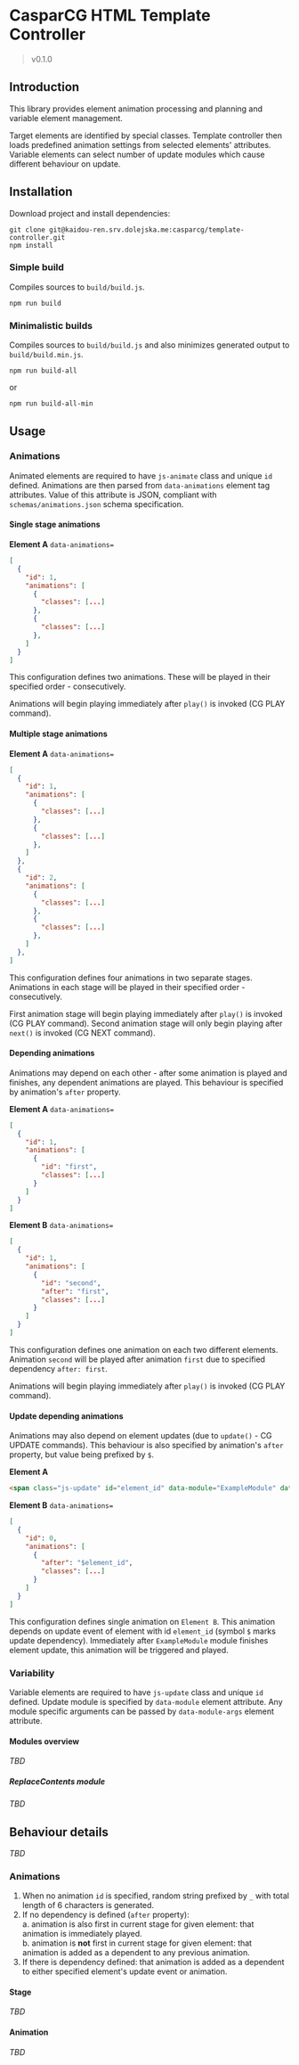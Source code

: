# CasparCG HTML Template Controller
> v0.1.0


## Introduction
This library provides element animation processing and planning and variable element management.

Target elements are identified by special classes.
Template controller then loads predefined animation settings from selected elements' attributes.
Variable elements can select number of update modules which cause different behaviour on update.


## Installation
Download project and install dependencies:
```shell
git clone git@kaidou-ren.srv.dolejska.me:casparcg/template-controller.git
npm install
```

### Simple build
Compiles sources to `build/build.js`.
```shell
npm run build
```

### Minimalistic builds
Compiles sources to `build/build.js` and also minimizes generated output to `build/build.min.js`.
```shell
npm run build-all
```
or
```shell
npm run build-all-min
```


## Usage

### Animations
Animated elements are required to have `js-animate` class and unique `id` defined.
Animations are then parsed from `data-animations` element tag attributes.
Value of this attribute is JSON, compliant with `schemas/animations.json` schema specification.

#### Single stage animations
**Element A** `data-animations=`
```json
[
  {
    "id": 1,
    "animations": [
      {
        "classes": [...]
      },
      {
        "classes": [...]
      },
    ]
  }
]
```

This configuration defines two animations.
These will be played in their specified order - consecutively.

Animations will begin playing immediately after `play()` is invoked (CG PLAY command).

#### Multiple stage animations
**Element A** `data-animations=`
```json
[
  {
    "id": 1,
    "animations": [
      {
        "classes": [...]
      },
      {
        "classes": [...]
      },
    ]
  },
  {
    "id": 2,
    "animations": [
      {
        "classes": [...]
      },
      {
        "classes": [...]
      },
    ]
  },
]
```

This configuration defines four animations in two separate stages.
Animations in each stage will be played in their specified order - consecutively.

First animation stage will begin playing immediately after `play()` is invoked (CG PLAY command).
Second animation stage will only begin playing after `next()` is invoked (CG NEXT command).

#### Depending animations
Animations may depend on each other - after some animation is played and finishes, any dependent animations are played.
This behaviour is specified by animation's `after` property.

**Element A** `data-animations=`
```json
[
  {
    "id": 1,
    "animations": [
      {
        "id": "first",
        "classes": [...]
      }
    ]
  }
]
```

**Element B** `data-animations=`
```json
[
  {
    "id": 1,
    "animations": [
      {
        "id": "second",
        "after": "first",
        "classes": [...]
      }
    ]
  }
]
```

This configuration defines one animation on each two different elements.
Animation `second` will be played after animation `first` due to specified dependency `after: first`.

Animations will begin playing immediately after `play()` is invoked (CG PLAY command).

#### Update depending animations
Animations may also depend on element updates (due to `update()` - CG UPDATE commands).
This behaviour is also specified by animation's `after` property, but value being prefixed by `$`.

**Element A**
```html
<span class="js-update" id="element_id" data-module="ExampleModule" data-module-args='["Module", "arguments"]'></span>
```

**Element B** `data-animations=`
```json
[
  {
    "id": 0,
    "animations": [
      {
        "after": "$element_id",
        "classes": [...]
      }
    ]
  }
]
```

This configuration defines single animation on `Element B`.
This animation depends on update event of element with id `element_id` (symbol `$` marks update dependency).
Immediately after `ExampleModule` module finishes element update, this animation will be triggered and played.

### Variability
Variable elements are required to have `js-update` class and unique `id` defined.
Update module is specified by `data-module` element attribute.
Any module specific arguments can be passed by `data-module-args` element attribute.

#### Modules overview
_TBD_

##### ReplaceContents module
_TBD_


## Behaviour details
_TBD_

### Animations
1. When no animation `id` is specified, random string prefixed by `_` with total length of 6 characters is generated.
2. If no dependency is defined (`after` property):<br>
   a. animation is also first in current stage for given element: that animation is immediately played.<br>
   b. animation is **not** first in current stage for given element: that animation is added as a dependent to any previous animation.
3. If there is dependency defined: that animation is added as a dependent to either specified element's update event or animation.

#### Stage
_TBD_

#### Animation
_TBD_